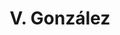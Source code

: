 ---
title: "V. González"
url: /ciudad-autonoma-de-buenos-aires/v-gonzalez-avenida-eva-peron/
shop: Autohaus
---